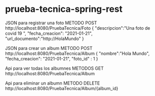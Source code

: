 # prueba-tecnica-spring-rest

JSON para registrar una foto 
METODO POST
http://localhost:8080/PruebaTecnica/Foto
{ 
    "descripcion":"Una foto de covid 19 ",
    "fecha_creacion": "2021-01-21",
    "url_documento":"http://HolaMundo"
}

JSON para crear un album
METODO POST
http://localhost:8080/PruebaTecnica/Album
{
    "nombre":"Hola Mundo",
    "fecha_creacion": "2021-01-21",
    "foto_id" : 1
}

Api para ver todas los albumnes
METODOS GET 
http://localhost:8080/PruebaTecnica/Album

Api para eliminar un albumn
METODO DELETE
http://localhost:8080/PruebaTecnica/Album/{album_id}
